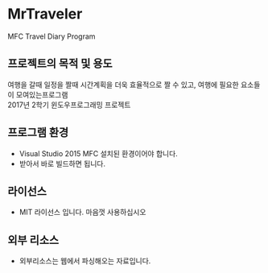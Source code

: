 # MrTraveler
MFC Travel Diary Program
## 프로젝트의 목적 및 용도
여행을 갈때 일정을 짤때 시간계획을 더욱 효율적으로 짤 수 있고, 여행에 필요한 요소들이 모여있는프로그램  
2017년 2학기 윈도우프로그래밍 프로젝트
## 프로그램 환경
* Visual Studio 2015 MFC 설치된 환경이어야 합니다.
* 받아서 바로 빌드하면 됩니다.
## 라이선스
* MIT 라이선스 입니다. 마음껏 사용하십시오
## 외부 리소스
* 외부리소스는 웹에서 파싱해오는 자료입니다.
